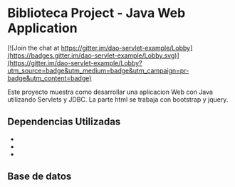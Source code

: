 # Biblioteca Project - Java Web Application

[![Join the chat at https://gitter.im/dao-servlet-example/Lobby](https://badges.gitter.im/dao-servlet-example/Lobby.svg)](https://gitter.im/dao-servlet-example/Lobby?utm_source=badge&utm_medium=badge&utm_campaign=pr-badge&utm_content=badge)

Este proyecto muestra como desarrollar una aplicacion Web con Java utilizando Servlets y JDBC.
La parte html se trabaja con bootstrap y jquery.

## Dependencias Utilizadas

* 
*
* 

## Base de datos

